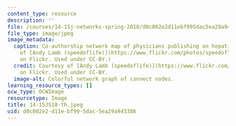 ```yaml
---
content_type: resource
description: ''
file: /courses/14-15j-networks-spring-2018/d0c002e2d11ebf995dac5ea29a945386_14-15JS18-th.jpeg
file_type: image/jpeg
image_metadata:
  caption: Co-authorship network map of physicians publishing on hepatitis C. (Courtesy
    of [Andy Lamb (speedoflife)](https://www.flickr.com/photos/speedoflife/8273922515)
    on Flickr. Used under CC-BY.)
  credit: Courtesy of [Andy Lamb (speedoflife)](https://www.flickr.com/photos/speedoflife/8273922515)
    on Flickr. Used under CC-BY.
  image-alt: Colorful network graph of connect nodes.
learning_resource_types: []
ocw_type: OCWImage
resourcetype: Image
title: 14-15JS18-th.jpeg
uid: d0c002e2-d11e-bf99-5dac-5ea29a945386
---
```

